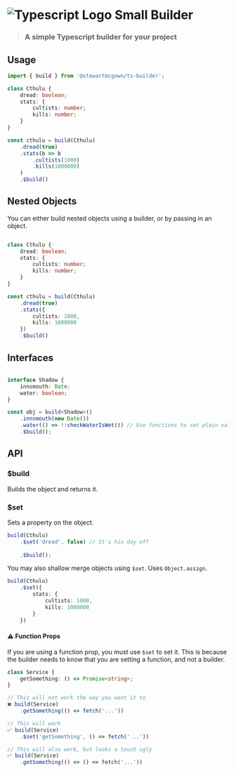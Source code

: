 # ![Typescript Logo Small](https://cdn.icon-icons.com/icons2/2415/PNG/32/typescript_original_logo_icon_146317.png) Builder

> ### A simple Typescript builder for your project

## Usage

```typescript
import { build } from '@stewartmcgown/ts-builder';

class Cthulu {
    dread: boolean;
    stats: {
        cultists: number;
        kills: number;
    }
}

const cthulu = build(Cthulu)
    .dread(true)
    .stats(b => b
        .cultists(1000)
        .kills(1000000)
    )
    .$build()
```

## Nested Objects

You can either build nested objects using a builder, or by passing in an object.

```typescript

class Cthulu {
    dread: boolean;
    stats: {
        cultists: number;
        kills: number;
    }
}

const cthulu = build(Cthulu)
    .dread(true)
    .stats({
        cultists: 1000,
        kills: 1000000
    })
    .$build()

```

## Interfaces

```typescript

interface Shadow {
    innsmouth: Date;
    water: boolean;
}

const obj = build<Shadow>()
    .innsmouth(new Date())
    .water(() => !!checkWaterIsWet()) // Use functions to set plain values
    .$build();

```


## API


### $build

Builds the object and returns it.


### $set

Sets a property on the object.

```typescript
build(Cthulu)
    .$set('dread', false) // It's his day off
    
    .$build();
```

You may also shallow merge objects using `$set`. Uses `Object.assign`.

```typescript
build(Cthulu)
    .$set({
        stats: {
            cultists: 1000,
            kills: 1000000
        }
    })
```

#### ⚠️ Function Props

If you are using a function prop, you must use `$set` to set it. This is because the builder needs to know that you are setting a function, and not a builder.

```typescript
class Service {
    getSomething: () => Promise<string>;
}

// This will not work the way you want it to
❌ build(Service)
    .getSomething(() => fetch('...')) 

// This will work
✅ build(Service)
    .$set('getSomething', () => fetch('...')) 

// This will also work, but looks a touch ugly
✅ build(Service) 
    .getSomething(() => () => fetch('...'))
```

